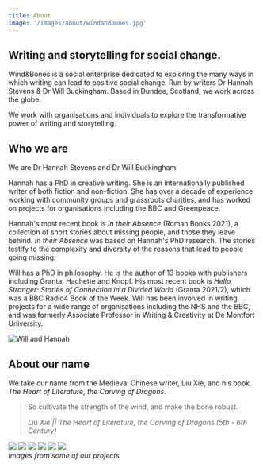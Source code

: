 ```yaml
---
title: About
image: '/images/about/windandbones.jpg'
---
```


## Writing and storytelling for social change.

Wind&Bones is a social enterprise dedicated to exploring the many ways in which writing can lead to positive social change. Run by writers Dr Hannah Stevens & Dr Will Buckingham. Based in Dundee, Scotland, we work across the globe.

We work with organisations and individuals to explore the transformative power of writing and storytelling.

## Who we are

We are Dr Hannah Stevens and Dr Will Buckingham.

Hannah has a PhD in creative writing. She is an internationally published writer of both fiction and non-fiction. She has over a decade of experience working with community groups and grassroots charities, and has worked on projects for organisations including the BBC and Greenpeace.

Hannah's most recent book is *In their Absence* (Roman Books 2021), a collection of short stories about missing people, and those they leave behind. *In their Absence* was based on Hannah's PhD research. The stories testify to the complexity and diversity of the reasons that lead to people going missing.

Will has a PhD in philosophy. He is the author of 13 books with publishers including Granta, Hachette and Knopf. His most recent book is *Hello, Stranger: Stories of Connection in a Divided World* (Granta 2021/2), which was a BBC Radio4 Book of the Week. Will has been involved in writing projects for a wide range of organisations including the NHS and the BBC, and was formerly Associate Professor in Writing & Creativity at De Montfort University.

![Will and Hannah](/images/about/mags.jpg)


## About our name

We take our name from the Medieval Chinese writer, Liu Xie, and his book *The Heart of Literature, the Carving of Dragons*.

> So cultivate the strength of the wind, and make the bone robust.
>
> *Liu Xie || The Heart of Literature, the Carving of Dragons (5th - 6th Century)*

<div class="gallery-box">
  <div class="gallery">
    <img src="/images/projects/cafe/cafe1.jpg" loading="lazy">
    <img src="/images/projects/awakening/emprove-1.jpg" loading="lazy">
    <img src="/images/projects/cafe/cafe8.jpg" loading="lazy">
        <img src="/images/projects/writehere/will-han.jpg" loading="lazy">
            <img src="/images/projects/waterford/posters-waterford.jpg" loading="lazy">
    <img src="/images/projects/dandelion/dandelion3.jpg" loading="lazy">
  </div>
  <em>Images from some of our projects</em>
</div>
